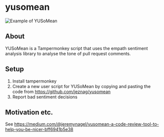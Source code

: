 # yusomean

![Example of YUSoMean](https://miro.medium.com/max/4540/1*aEYCDKeJ4VGxgrgWtMrWAg.png "YUSoMean In Action")

## About

YUSoMean is a Tampermonkey script that uses the empath sentiment analysis library to analyse the tone of pull request comments.

## Setup

1. Install tampermonkey
2. Create a new user script for YUSoMean by copying and pasting the code from https://github.com/jeznag/yusomean
3. Report bad sentiment decisions

## Motivation etc.

See https://medium.com/@jeremynagel/yusomean-a-code-review-tool-to-help-you-be-nicer-bff6941b5e38 

